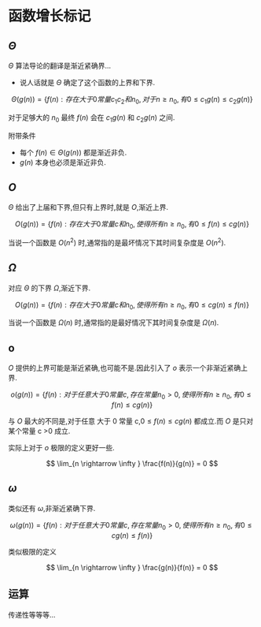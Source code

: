 # 函数增长标记

## $\Theta$

$\Theta$ 算法导论的翻译是渐近紧确界...

- 说人话就是 $\Theta$ 确定了这个函数的上界和下界.

$$ 
\Theta(g(n)) = \{f(n): 存在大于0常量 c_1 c_2和 n_0,对于 n \geq n_0, 有 0\leq c_1g(n) \leq c_2g(n) \} 
$$

对于足够大的 $n_0$ 最终 $f(n)$ 会在 $c_1g(n)$ 和 $c_2g(n)$ 之间.

附带条件

- 每个 $f(n) \in \Theta(g(n))$ 都是渐近非负.
- $g(n)$ 本身也必须是渐近非负.

## $O$

$\Theta$ 给出了上届和下界,但只有上界时,就是 $O$,渐近上界.

$$
O(g(n)) = \{f(n): 存在大于0常量 c 和 n_0,使得所有 n \geq n_0,有 0 \leq f(n) \leq cg(n) \}
$$

当说一个函数是 $O(n^2)$ 时,通常指的是最坏情况下其时间复杂度是 $O(n^2)$.

## $\Omega$

对应 $\Theta$  的下界 $\Omega$,渐近下界.

$$
O(g(n)) = \{f(n): 存在大于0常量 c 和 n_0,使得所有 n \geq n_0,有 0 \leq cg(n) \leq f(n)\}
$$

当说一个函数是 $\Omega(n)$ 时,通常指的是最好情况下其时间复杂度是 $\Omega(n)$.

## o

$O$ 提供的上界可能是渐近紧确,也可能不是.因此引入了 $o$ 表示一个非渐近紧确上界.

$$
o(g(n)) = \{f(n): 对于任意大于 0 常量 c,存在常量 n_0 > 0 ,使得所有 n \geq n_0,有 0 \leq f(n) \leq cg(n) \}
$$

与 $O$ 最大的不同是,对于任意 大于 0 常量 c,$0 \leq f(n) \leq cg(n)$ 都成立.而 $O$ 是只对某个常量 c >0 成立.

实际上对于 $o$ 极限的定义更好一些.

$$
\lim_{n \rightarrow  \infty } \frac{f(n)}{g(n)} = 0
$$

## $\omega$

类似还有 $\omega$,非渐近紧确下界.

$$
\omega(g(n)) = \{f(n): 对于任意大于 0 常量 c,存在常量 n_0 > 0 ,使得所有 n \geq n_0,有 0  \leq cg(n) \leq f(n) \}
$$

类似极限的定义

$$
\lim_{n \rightarrow  \infty } \frac{g(n)}{f(n)} = 0
$$

## 运算

传递性等等等...
